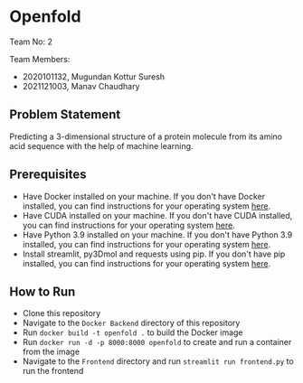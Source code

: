 # Openfold

Team No: 2

Team Members:
- 2020101132, Mugundan Kottur Suresh
- 2021121003, Manav Chaudhary

## Problem Statement

Predicting a 3-dimensional structure of a protein molecule from its amino acid sequence with the help of machine learning.

## Prerequisites

- Have Docker installed on your machine. If you don't have Docker installed, you can find instructions for your operating system [here](https://docs.docker.com/install/).
- Have CUDA installed on your machine. If you don't have CUDA installed, you can find instructions for your operating system [here](https://developer.nvidia.com/cuda-downloads).
- Have Python 3.9 installed on your machine. If you don't have Python 3.9 installed, you can find instructions for your operating system [here](https://www.python.org/downloads/).
- Install streamlit, py3Dmol and requests using pip. If you don't have pip installed, you can find instructions for your operating system [here](https://pip.pypa.io/en/stable/installing/).

## How to Run

- Clone this repository
- Navigate to the `Docker Backend` directory of this repository
- Run `docker build -t openfold .` to build the Docker image
- Run `docker run -d -p 8000:8000 openfold` to create and run a container from the image
- Navigate to the `Frontend` directory and run `streamlit run frontend.py` to run the frontend